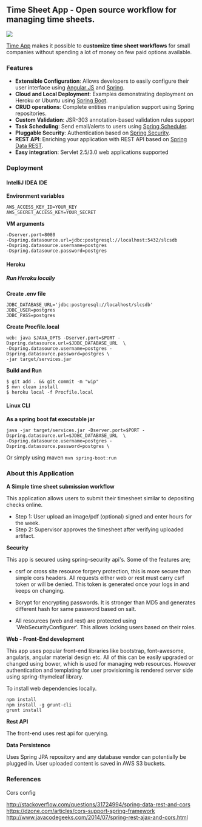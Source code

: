 
## Time Sheet App - Open source workflow for managing time sheets.

<img src="https://travis-ci.org/la-team/light-admin.png?branch=master"/>

[Time App](https://slcs.herokuapp.com/login) makes it possible to <b>customize time sheet workflows</b> for small companies without spending a lot of money on few paid options available.

### Features

* <b>Extensible Configuration</b>: Allows developers to easily configure their user interface using [Angular JS](https://angularjs.org/) and [Spring](https://spring.io/).
* <b>Cloud and Local Deployment</b>: Examples demonstrating deployment on Heroku or Ubuntu using [Spring Boot](https://projects.spring.io/spring-boot/).
* <b>CRUD operations</b>: Complete entities manipulation support using Spring repositories.
* <b>Custom Validation</b>: JSR-303 annotation-based validation rules support
* <b>Task Scheduling</b>: Send email/alerts to users using [Spring Scheduler](http://docs.spring.io/spring/docs/current/spring-framework-reference/html/scheduling.html).
* <b>Pluggable Security</b>: Authentication based on [Spring Security](http://www.springsource.org/spring-security).
* <b>REST API</b>: Enriching your application with REST API based on [Spring Data REST](http://www.springsource.org/spring-data/rest).
* <b>Easy integration</b>: Servlet 2.5/3.0 web applications supported


### Deployment

#### IntelliJ IDEA IDE

<b>Environment variables</b>
```
AWS_ACCESS_KEY_ID=YOUR_KEY
AWS_SECRET_ACCESS_KEY=YOUR_SECRET
```

<b>VM arguments</b>
```
-Dserver.port=8080
-Dspring.datasource.url=jdbc:postgresql://localhost:5432/slcsdb
-Dspring.datasource.username=postgres
-Dspring.datasource.password=postgres
```

#### Heroku

##### Run Heroku locally

<b>Create .env file</b>

```
JDBC_DATABASE_URL='jdbc:postgresql://localhost/slcsdb'
JDBC_USER=postgres
JDBC_PASS=postgres
```

<b>Create Procfile.local</b>

```
web: java $JAVA_OPTS -Dserver.port=$PORT -Dspring.datasource.url=$JDBC_DATABASE_URL  \
-Dspring.datasource.username=postgres -Dspring.datasource.password=postgres \
-jar target/services.jar
```

<b>Build and Run </b>
```
$ git add . && git commit -m "wip"
$ mvn clean install
$ heroku local -f Procfile.local  
```

#### Linux CLI

<b>As a spring boot fat executable jar</b>

```
java -jar target/services.jar -Dserver.port=$PORT -Dspring.datasource.url=$JDBC_DATABASE_URL  \
-Dspring.datasource.username=postgres -Dspring.datasource.password=postgres \

```

Or simply using maven
```mvn spring-boot:run```

### About this Application

<b>A Simple time sheet submission workflow</b>

This application allows users to submit their timesheet similar to depositing checks online.

- Step 1: User upload an image/pdf (optional) signed and enter hours for the week.
- Step 2: Supervisor approves the timesheet after verifying uploaded artifact.

<b>Security</b>

This app is secured using spring-security api's. Some of the features are;

- csrf or cross site resource forgery protection, this is more secure than simple cors headers.
 All requests either web or rest must carry csrf token or will be denied.
 This token is generated once your logs in and keeps on changing.

- Bcrypt for encrypting passwords. It is stronger than MD5 and generates different hash for same password based on salt.

- All resources (web and rest) are protected using 'WebSecurityConfigurer'. This allows locking users based on their roles.

<b>Web - Front-End development</b>

This app uses popular front-end libraries like bootstrap, font-awesome, angularjs, angular material design etc.
All of this can be easily upgraded or changed using bower, which is used for managing web resources.
However authentication and templating for user provisioning is rendered server side using spring-thymeleaf library.

To install web dependencies locally.
```
npm install
npm install -g grunt-cli
grunt install
```

<b>Rest API</b>

The front-end uses rest api for querying.

<b> Data Persistence </b>

Uses Spring JPA repository and any database vendor can potentially be plugged in.
User uploaded content is saved in AWS S3 buckets.


### References

Cors  config

http://stackoverflow.com/questions/31724994/spring-data-rest-and-cors
https://dzone.com/articles/cors-support-spring-framework
http://www.javacodegeeks.com/2014/07/spring-rest-ajax-and-cors.html
